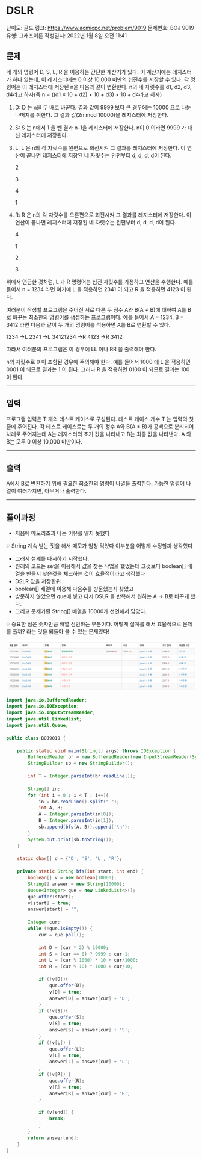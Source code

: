 # DSLR

난이도: 골드
링크: https://www.acmicpc.net/problem/9019
문제번호: BOJ 9019
유형: 그래프이론
작성일시: 2022년 1월 8일 오전 11:41

## 문제

네 개의 명령어 D, S, L, R 을 이용하는 간단한 계산기가 있다. 이 계산기에는 레지스터가 하나 있는데, 이 레지스터에는 0 이상 10,000 미만의 십진수를 저장할 수 있다. 각 명령어는 이 레지스터에 저장된 n을 다음과 같이 변환한다. n의 네 자릿수를 d1, d2, d3, d4라고 하자(즉 n = ((d1 × 10 + d2) × 10 + d3) × 10 + d4라고 하자)

1. D: D 는 n을 두 배로 바꾼다. 결과 값이 9999 보다 큰 경우에는 10000 으로 나눈 나머지를 취한다. 그 결과 값(2n mod 10000)을 레지스터에 저장한다.
2. S: S 는 n에서 1 을 뺀 결과 n-1을 레지스터에 저장한다. n이 0 이라면 9999 가 대신 레지스터에 저장된다.
3. L: L 은 n의 각 자릿수를 왼편으로 회전시켜 그 결과를 레지스터에 저장한다. 이 연산이 끝나면 레지스터에 저장된 네 자릿수는 왼편부터 d, d, d, d이 된다.
    
    2
    
    3
    
    4
    
    1
    
4. R: R 은 n의 각 자릿수를 오른편으로 회전시켜 그 결과를 레지스터에 저장한다. 이 연산이 끝나면 레지스터에 저장된 네 자릿수는 왼편부터 d, d, d, d이 된다.
    
    4
    
    1
    
    2
    
    3
    

위에서 언급한 것처럼, L 과 R 명령어는 십진 자릿수를 가정하고 연산을 수행한다. 예를 들어서 n = 1234 라면 여기에 L 을 적용하면 2341 이 되고 R 을 적용하면 4123 이 된다.

여러분이 작성할 프로그램은 주어진 서로 다른 두 정수 A와 B(A ≠ B)에 대하여 A를 B로 바꾸는 최소한의 명령어를 생성하는 프로그램이다. 예를 들어서 A = 1234, B = 3412 라면 다음과 같이 두 개의 명령어를 적용하면 A를 B로 변환할 수 있다.

1234 →L 2341 →L 34121234 →R 4123 →R 3412

따라서 여러분의 프로그램은 이 경우에 LL 이나 RR 을 출력해야 한다.

n의 자릿수로 0 이 포함된 경우에 주의해야 한다. 예를 들어서 1000 에 L 을 적용하면 0001 이 되므로 결과는 1 이 된다. 그러나 R 을 적용하면 0100 이 되므로 결과는 100 이 된다.

---

## 입력

프로그램 입력은 T 개의 테스트 케이스로 구성된다. 테스트 케이스 개수 T 는 입력의 첫 줄에 주어진다. 각 테스트 케이스로는 두 개의 정수 A와 B(A ≠ B)가 공백으로 분리되어 차례로 주어지는데 A는 레지스터의 초기 값을 나타내고 B는 최종 값을 나타낸다. A 와 B는 모두 0 이상 10,000 미만이다.

---

## 출력

A에서 B로 변환하기 위해 필요한 최소한의 명령어 나열을 출력한다. 가능한 명령어 나열이 여러가지면, 아무거나 출력한다.

---

## 풀이과정

- 처음에 메모리초과 나는 이유를 알지 못했다

<aside>
💡 String 계속 받는 짓을 해서 메모가 엄청 먹었다 이부분을 어떻게 수정할까 생각했다

</aside>

- 그래서 설계를 다시하기 시작했다.
- 원래의 코드는 set을 이용해서 값을 찾는 작업을 했었는데  그것보다 boolean[] 배열을 만들서 찾은것을 체크하는 것이 효율적이라고 생각했다
- DSLR 값을 저장한뒤
- boolean[] 배열에 이용해 다음수를 방문했는지 찾았고
- 방문하지 않았으면 que에 넣고 다시 DSLR 을 반복해서 원하는 A → B로 바꾸게 했다.
- 그리고 문제가된 String[] 배열을 10000개 선언해서 담았다.

<aside>
💡 중요한 점은 숫자만큼 배열 선언하는 부분이다.
어떻게 설계를 해서 효율적으로 문제를 풀까? 라는 것을 되돌아 볼 수 있는 문제였다!

</aside>

![Untitled](DSLR%2045bb94aa80c745329ffdec48142342a9/Untitled.png)

```java
import java.io.BufferedReader;
import java.io.IOException;
import java.io.InputStreamReader;
import java.util.LinkedList;
import java.util.Queue;

public class BOJ9019 {

    public static void main(String[] args) throws IOException {
        BufferedReader br = new BufferedReader(new InputStreamReader(System.in));
        StringBuilder sb = new StringBuilder();

        int T = Integer.parseInt(br.readLine());

        String[] in;
        for (int i = 0 ; i < T ; i++){
            in = br.readLine().split(" ");
            int A, B;
            A = Integer.parseInt(in[0]);
            B = Integer.parseInt(in[1]);
            sb.append(bfs(A, B)).append('\n');
        }
        System.out.print(sb.toString());
    }

    static char[] d = {'D', 'S', 'L', 'R'};

    private static String bfs(int start, int end) {
        boolean[] v = new boolean[10000];
        String[] answer = new String[10000];
        Queue<Integer> que = new LinkedList<>();
        que.offer(start);
        v[start] = true;
        answer[start] = "";

        Integer cur;
        while (!que.isEmpty()) {
            cur = que.poll();

            int D = (cur * 2) % 10000;
            int S = (cur == 0) ? 9999 : cur-1;
            int L = (cur % 1000) * 10 + cur/1000;
            int R = (cur % 10) * 1000 + cur/10;

            if (!v[D]){
                que.offer(D);
                v[D] = true;
                answer[D] = answer[cur] + 'D';
            }
            if (!v[S]){
                que.offer(S);
                v[S] = true;
                answer[S] = answer[cur] + 'S';
            }
            if (!v[L]) {
                que.offer(L);
                v[L] = true;
                answer[L] = answer[cur] + 'L';
            }
            if (!v[R]) {
                que.offer(R);
                v[R] = true;
                answer[R] = answer[cur] + 'R';
            }

            if (v[end]) {
                break;
            }
        }
        return answer[end];
    }
}
```
